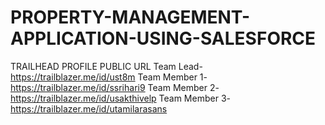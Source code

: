 # PROPERTY-MANAGEMENT-APPLICATION-USING-SALESFORCE

TRAILHEAD PROFILE PUBLIC URL
Team Lead- https://trailblazer.me/id/ust8m 
Team Member 1-https://trailblazer.me/id/ssrihari9
Team Member 2-https://trailblazer.me/id/usakthivelp 
Team Member 3- https://trailblazer.me/id/utamilarasans
